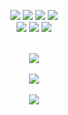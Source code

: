 
<p align="center">
<img src="https://img.shields.io/badge/Terraform-7B42BC?style=for-the-badge&logo=Terraform&logoColor=white"> 
<img src="https://img.shields.io/badge/JavaScript-F7DF1E?style=for-the-badge&logo=JavaScript&logoColor=black">
<img src="https://img.shields.io/badge/Amazon AWS-232F3E?style=for-the-badge&logo=Amazon AWS&logoColor=white">
<img src="https://img.shields.io/badge/Java-232F3E?style=for-the-badge&logo=Java&logoColor=white">
<br>
<img src="https://img.shields.io/badge/Spring-6DB33F?style=for-the-badge&logo=Spring&logoColor=white">
<img src="https://img.shields.io/badge/Kubernetes-326CE5?style=for-the-badge&logo=Kubernetes&logoColor=white">
<img src="https://img.shields.io/badge/Linux-FCC624?style=for-the-badge&logo=Linux&logoColor=white">

<br>
<br>
<div align="center">
  <img src="https://user-images.githubusercontent.com/106081707/221587175-dda1c503-3b57-453a-aef9-9db189de1b6e.png">
</div>

<br>
<div align="center">
  <img src="https://github-readme-stats.vercel.app/api/top-langs/?username=Park-Seaweed&layout=compact"><br><br>
  <img src="https://github-readme-stats.vercel.app/api?username=Park-Seaweed&show_icons=true">
</div>

